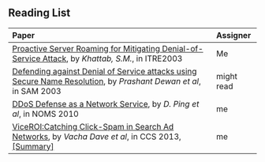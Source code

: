## Reading List

| Paper | Assigner|
|:------|:--------|
|  [Proactive Server Roaming for Mitigating Denial-of-Service Attack](http://ieeexplore.ieee.org/xpl/login.jsp?tp=&arnumber=1270623&url=http%3A%2F%2Fieeexplore.ieee.org%2Fxpls%2Fabs_all.jsp%3Farnumber%3D1270623), by *Khattab, S.M.*, in ITRE2003    |   Me      |
| [Defending against Denial of Service attacks using Secure Name Resolution](http://cactus.eas.asu.edu/partha/papers-pdf/2003/dewan-dns-SAM-02.pdf), by *Prashant Dewan et al*, in SAM 2003| might read|
| [DDoS Defense as a Network Service](http://ieeexplore.ieee.org/stamp/stamp.jsp?tp=&arnumber=5488345), by *D. Ping et al*, in NOMS 2010| me|
| [ViceROI:Catching Click-Spam in Search Ad Networks](http://dl.acm.org/citation.cfm?id=2516688), by *Vacha Dave et al*, in CCS 2013, [[Summary]](./papers/ViceROI.md)| me| 


